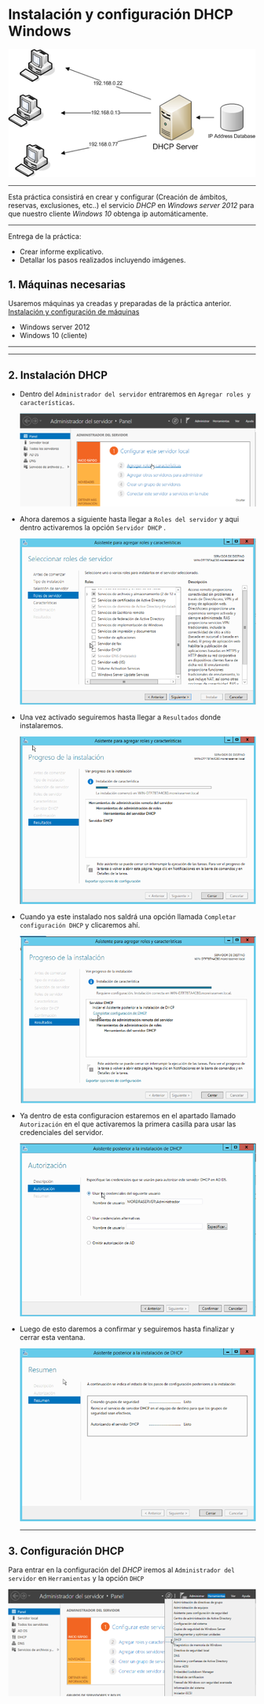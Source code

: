 # Instalación y configuración DHCP Windows

![portada](./images/portada.png)

___

Esta práctica consistirá en crear y configurar (Creación de ámbitos, reservas, exclusiones, etc..) el servicio *DHCP* en *Windows server 2012* para que nuestro cliente *Windows 10* obtenga ip automáticamente.

___

Entrega de la práctica:

- Crear informe explicativo.
- Detallar los pasos realizados incluyendo imágenes.

## 1. Máquinas necesarias

Usaremos máquinas ya creadas y preparadas de la práctica anterior. [Instalación y configuración de máquinas](https://github.com/oscarmoreira11/ASIR/blob/master/Servicios_de_red/1-Instalaci%C3%B3n_y_configuraci%C3%B3n_de_m%C3%A1quinas/Instalacion_y_configuracion_de_maquinas.md)

- Windows server 2012
- Windows 10 (cliente)

___

___

## 2. Instalación DHCP

- Dentro del `Administrador del servidor` entraremos en `Agregar roles y características`.

  ![1](./images/1.png)

- Ahora daremos a siguiente hasta llegar a `Roles del servidor` y aqui dentro activaremos la opción `Servidor DHCP` .

  ![2](./images/2.png)

- Una vez activado seguiremos hasta llegar a `Resultados` donde instalaremos.

  ![3](./images/3.png)

- Cuando ya este instalado nos saldrá una opción llamada `Completar configuración DHCP` y clicaremos ahí.

  ![4](./images/4.png)

- Ya dentro de esta configuracion estaremos en el apartado llamado `Autorización` en el que activaremos la primera casilla para usar las credenciales del servidor.

  ![5](./images/5.png)

- Luego de esto daremos a confirmar y seguiremos hasta finalizar y cerrar esta ventana.

  ![6](./images/6.png)

  ___

## 3. Configuración DHCP

Para entrar en la configuración del *DHCP* iremos al `Administrador del servidor` en `Herramientas` y la opción `DHCP`

![7](./images/9.png)

